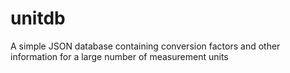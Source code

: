 # unitdb
A simple JSON database containing conversion factors and other information for a large number of measurement units
